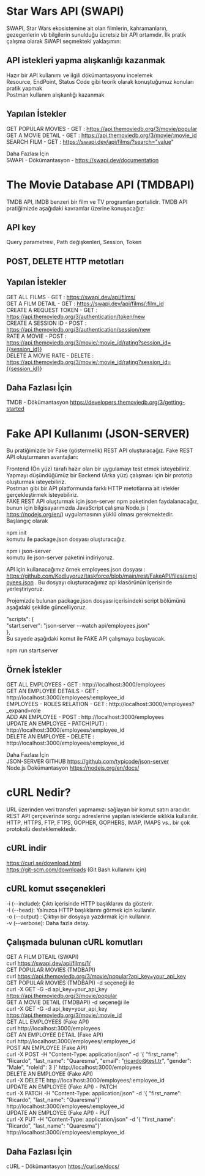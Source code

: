 # Star Wars API (SWAPI)
SWAPI, Star Wars ekosistemine ait olan filmlerin, kahramanların, gezegenlerin vb bilgilerin sunulduğu ücretsiz bir API ortamıdır. İlk pratik çalışma olarak SWAPI seçmekteki yaklaşımın:  

## API istekleri yapma alışkanlığı kazanmak
Hazır bir API kullanımı ve ilgili dökümantasyonu incelemek   
Resource, EndPoint, Status Code gibi teorik olarak konuştuğumuz konuları pratik yapmak  
Postman kullanım alışkanlığı kazanmak  
## Yapılan İstekler
GET POPULAR MOVIES - GET : https://api.themoviedb.org/3/movie/popular  
GET A MOVIE DETAIL - GET : https://api.themoviedb.org/3/movie/:movie_id  
SEARCH FILM - GET : https://swapi.dev/api/films/?search="value"   
   
Daha Fazlası İçin  
SWAPI - Dökümantasyon - https://swapi.dev/documentation  

# The Movie Database API (TMDBAPI)
TMDB API, IMDB benzeri bir film ve TV programları portalidir. TMDB API pratiğimizde aşağıdaki kavramlar üzerine konuşacağız:

## API key
Query parametresi, Path değişkenleri, Session, Token  
## POST, DELETE HTTP metotları
## Yapılan İstekler
GET ALL FILMS - GET : https://swapi.dev/api/films/  
GET A FILM DETAIL - GET : https://swapi.dev/api/films/:film_id   
CREATE A REQUEST TOKEN - GET : https://api.themoviedb.org/3/authentication/token/new  
CREATE A SESSION ID - POST : https://api.themoviedb.org/3/authentication/session/new  
RATE A MOVIE - POST : https://api.themoviedb.org/3/movie/:movie_id/rating?session_id={{session_id}}  
DELETE A MOVIE RATE - DELETE : https://api.themoviedb.org/3/movie/:movie_id/rating?session_id={{session_id}}  

## Daha Fazlası İçin  
TMDB - Dökümantasyon https://developers.themoviedb.org/3/getting-started  


# Fake API Kullanımı (JSON-SERVER)
Bu pratiğimizde bir Fake (göstermelik) REST API oluşturacağız. Fake REST API oluşturmanın avantajları:  
  
Frontend (Ön yüz) tarafı hazır olan bir uygulamayı test etmek isteyebiliriz.  
Yapmayı düşündüğümüz bir Backend (Arka yüz) çalışması için bir prototip oluşturmak isteyebiliriz.  
Postman gibi bir API platformunda farklı HTTP metotlarına ait istekler gerçekleştirmek isteyebiliriz.  
FAKE REST API oluşturmak için json-server npm paketinden faydalanacağız, bunun için bilgisayarımızda JavaScript çalışma Node.js ( https://nodejs.org/en/) uygulamasının yüklü olması gerekmektedir. Başlangıç olarak   

npm init  
komutu ile package.json dosyası oluşturacağız.   

npm i json-server  
komutu ile json-server paketini indiriyoruz.  

API için kullanacağımız örnek employees.json dosyası : https://github.com/Kodluyoruz/taskforce/blob/main/rest/FakeAPI/files/employees.json .   Bu dosyayı oluşturacağımız api klasörünün içerisinde yerleştiriyoruz.  

Projemizde bulunan package.json dosyası içerisindeki script bölümünü aşağıdaki şekilde güncelliyoruz.    

  "scripts": {  
    "start:server": "json-server --watch api/employees.json"    
  },  
Bu sayede aşağıdaki komut ile FAKE API çalışmaya başlayacak.  

npm run start:server  
##  Örnek İstekler 
GET ALL EMPLOYEES - GET : http://localhost:3000/employees  
GET AN EMPLOYEE DETAILS - GET : http://localhost:3000/employees/:employee_id  
EMPLOYEES - ROLES RELATION - GET : http://localhost:3000/employees?_expand=role  
ADD AN EMPLOYEE - POST : http://localhost:3000/employees  
UPDATE AN EMPLOYEE - PATCH(PUT) : http://localhost:3000/employees/:employee_id  
DELETE AN EMPLOYEE - DELETE : http://localhost:3000/employees/:employee_id  

Daha Fazlası İçin  
JSON-SERVER GITHUB https://github.com/typicode/json-server  
Node.js Dokümantasyon https://nodejs.org/en/docs/   


# cURL Nedir?
URL üzerinden veri transferi yapmamızı sağlayan bir komut satırı aracıdır. REST API çerçeverinde sorgu adreslerine yapılan isteklerde sıklıkla kullanılır. HTTP, HTTPS, FTP, FTPS, GOPHER, GOPHERS, IMAP, IMAPS vs.. bir çok protokolü desteklemektedir.

##  cURL indir
https://curl.se/download.html  
https://git-scm.com/downloads (Git Bash kullanımı için)  
## cURL komut sseçenekleri  
-i (--include): Çıktı içerisinde HTTP başlıklarını da gösterir.  
-I (--head): Yalnızca HTTP başlıklarını görmek için kullanılır.  
-o (--output) <file> : Çıktıyı bir dosyaya yazdırmak için kullanılır.  
-v (--verbose): Daha fazla detay.  
## Çalışmada bulunan cURL komutları  
GET A FILM DTEAIL (SWAPI)   
curl https://swapi.dev/api/films/1/  
GET POPULAR MOVIES (TMDBAPI)  
curl https://api.themoviedb.org/3/movie/popular?api_key=your_api_key  
GET POPULAR MOVIES (TMDBAPI) -d seçeneği ile     
curl -X GET -G -d api_key=your_api_key https://api.themoviedb.org/3/movie/popular  
GET A MOVIE DETAIL (TMDBAPI) -d seçeneği ile  
curl -X GET -G -d api_key=your_api_key https://api.themoviedb.org/3/movie/:movie_id  
GET ALL EMPLOYEES (Fake API)  
curl http://localhost:3000/employees  
GET AN EMPLOYEE DETAIL (Fake API)   
curl http://localhost:3000/employees/:employee_id  
POST AN EMPLOYEE (Fake API)  
curl -X POST -H "Content-Type: application/json" -d '{ "first_name": "Ricardo", "last_name": "Quaresma", "email": "ricardo@test.tr", "gender": "Male", "roleId": 3 }' http://localhost:3000/employees  
DELETE AN EMPLOYEE (Fake API)  
curl -X DELETE http://localhost:3000/employees/:employee_id  
UPDATE AN EMPLOYEE (Fake API) - PATCH  
curl -X PATCH -H "Content-Type: application/json" -d '{ "first_name": "Ricardo", "last_name": "Quaresma"}' http://localhost:3000/employees/:employee_id  
UPDATE AN EMPLOYEE (Fake API) - PUT  
curl -X PUT -H "Content-Type: application/json" -d '{ "first_name": "Ricardo", "last_name": "Quaresma"}' http://localhost:3000/employees/:employee_id   
   
## Daha Fazlası İçin
cURL - Dökümantasyon https://curl.se/docs/  
